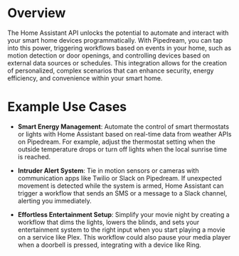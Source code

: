 # Overview

The Home Assistant API unlocks the potential to automate and interact with your smart home devices programmatically. With Pipedream, you can tap into this power, triggering workflows based on events in your home, such as motion detection or door openings, and controlling devices based on external data sources or schedules. This integration allows for the creation of personalized, complex scenarios that can enhance security, energy efficiency, and convenience within your smart home.

# Example Use Cases

- **Smart Energy Management**: Automate the control of smart thermostats or lights with Home Assistant based on real-time data from weather APIs on Pipedream. For example, adjust the thermostat setting when the outside temperature drops or turn off lights when the local sunrise time is reached.

- **Intruder Alert System**: Tie in motion sensors or cameras with communication apps like Twilio or Slack on Pipedream. If unexpected movement is detected while the system is armed, Home Assistant can trigger a workflow that sends an SMS or a message to a Slack channel, alerting you immediately.

- **Effortless Entertainment Setup**: Simplify your movie night by creating a workflow that dims the lights, lowers the blinds, and sets your entertainment system to the right input when you start playing a movie on a service like Plex. This workflow could also pause your media player when a doorbell is pressed, integrating with a device like Ring.
